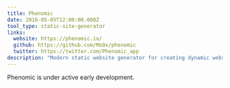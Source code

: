 ```yaml
---
title: Phenomic
date: 2016-05-05T12:00:00.000Z
tool_type: static-site-generator
links:
  website: https://phenomic.io/
  github: https://github.com/MoOx/phenomic
  twitter: https://twitter.com/Phenomic_app
description: "Modern static website generator for creating dynamic websites using React components."
---
```

Phenomic is under active early development.
